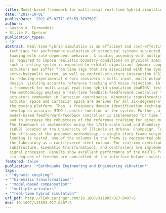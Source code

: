 ```yaml
---
title: Model-based framework for multi-axial real-time hybrid simulation testing
date: '2017-10-01'
publishDate: '2021-03-02T11:05:53.370750Z'
authors:
- Gaston A. Fermandois
- Billie F. Spencer
publication_types:
- '2'
abstract: Real-time hybrid simulation is an efficient and cost-effective dynamic testing
  technique for performance evaluation of structural systems subjected to earthquake
  loading with rate-dependent behavior. A loading assembly with multiple actuators
  is required to impose realistic boundary conditions on physical specimens. However,
  such a testing system is expected to exhibit significant dynamic coupling of the
  actuators and suffer from time lags that are associated with the dynamics of the
  servo-hydraulic system, as well as control-structure interaction (CSI). One approach
  to reducing experimental errors considers a multi-input, multi-output (MIMO) controller
  design, yielding accurate reference tracking and noise rejection. In this paper,
  a framework for multi-axial real-time hybrid simulation (maRTHS) testing is presented.
  The methodology employs a real-time feedback-feedforward controller for multiple
  actuators commanded in Cartesian coordinates. Kinematic transformations between
  actuator space and Cartesian space are derived for all six-degrees-offreedom of
  the moving platform. Then, a frequency domain identification technique is used to
  develop an accurate MIMO transfer function of the system. Further, a Cartesian-domain
  model-based feedforward-feedback controller is implemented for time lag compensation
  and to increase the robustness of the reference tracking for given model uncertainty.
  The framework is implemented using the 1/5th-scale Load and Boundary Condition Box
  (LBCB) located at the University of Illinois at Urbana- Champaign. To demonstrate
  the efficacy of the proposed methodology, a single-story frame subjected to earthquake
  loading is tested. One of the columns in the frame is represented physically in
  the laboratory as a cantilevered steel column. For realtime execution, the numerical
  substructure, kinematic transformations, and controllers are implemented on a digital
  signal processor. Results show excellent performance of the maRTHS framework when
  six-degrees-of-freedom are controlled at the interface between substructures.
featured: false
publication: '*Earthquake Engineering and Engineering Vibration*'
tags:
- '"dynamic coupling"'
- '"kinematic transformations"'
- '"model-based compensation"'
- '"multiple actuators"'
- '"real-time hybrid simulation"'
url_pdf: http://link.springer.com/10.1007/s11803-017-0407-8
doi: 10.1007/s11803-017-0407-8
---
```


